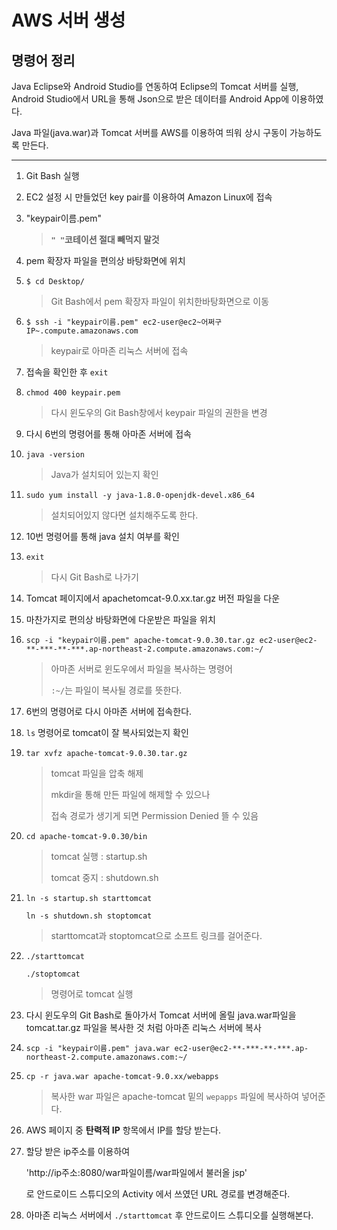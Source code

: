 # AWS 서버 생성

## 명령어 정리

Java Eclipse와 Android Studio를 연동하여 Eclipse의 Tomcat 서버를 실행, Android Studio에서 URL을 통해 Json으로 받은 데이터를 Android App에 이용하였다.

Java 파일(java.war)과 Tomcat 서버를 AWS를 이용하여 띄워 상시 구동이 가능하도록 만든다.

***

1. Git Bash 실행

2. EC2 설정 시 만들었던 key pair를 이용하여 Amazon Linux에 접속

3. "keypair이름.pem" 

   > **`" "`코테이션 절대 빼먹지 말것**

4. pem 확장자 파일을 편의상 바탕화면에 위치

5. `$ cd Desktop/` 

   > Git Bash에서 pem 확장자 파일이 위치한바탕화면으로 이동

6. `$ ssh -i "keypair이름.pem" ec2-user@ec2~어쩌구 IP~.compute.amazonaws.com`

   > keypair로 아마존 리눅스 서버에 접속

7. 접속을 확인한 후 `exit`

8. `chmod 400 keypair.pem`

   > 다시 윈도우의 Git Bash창에서 keypair 파일의 권한을 변경

9. 다시 6번의 명령어를 통해 아마존 서버에 접속

10. `java -version`

    > Java가 설치되어 있는지 확인

11. `sudo yum install -y java-1.8.0-openjdk-devel.x86_64`

    > 설치되어있지 않다면 설치해주도록 한다. 

12. 10번 명령어를 통해 java 설치 여부를 확인

13. `exit`

    > 다시 Git Bash로 나가기

14. Tomcat 페이지에서 apachetomcat-9.0.xx.tar.gz 버전 파일을 다운

15. 마찬가지로 편의상 바탕화면에 다운받은 파일을 위치

16. `scp -i "keypair이름.pem" apache-tomcat-9.0.30.tar.gz ec2-user@ec2-**-***-**-***.ap-northeast-2.compute.amazonaws.com:~/`

    > 아마존 서버로 윈도우에서 파일을 복사하는 명령어
    >
    > `:~/`는 파일이 복사될 경로를 뜻한다.

17. 6번의 명령어로 다시 아마존 서버에 접속한다.

18. `ls` 명령어로 tomcat이 잘 복사되었는지 확인

19. `tar xvfz apache-tomcat-9.0.30.tar.gz`

    > tomcat 파일을 압축 해제
    >
    > mkdir을 통해 만든 파일에 해제할 수 있으나
    >
    > 접속 경로가 생기게 되면 Permission Denied 뜰 수 있음

20. `cd apache-tomcat-9.0.30/bin`

    > tomcat 실행 : startup.sh 
    >
    > tomcat 중지 : shutdown.sh 

21. `ln -s startup.sh starttomcat`

    `ln -s shutdown.sh stoptomcat`

    > starttomcat과 stoptomcat으로 소프트 링크를 걸어준다.

22. `./starttomcat`

    `./stoptomcat`

    > 명령어로 tomcat 실행

23. 다시 윈도우의 Git Bash로 돌아가서 Tomcat 서버에 올릴 java.war파일을 tomcat.tar.gz 파일을 복사한 것 처럼 아마존 리눅스 서버에 복사

24. `scp -i "keypair이름.pem" java.war ec2-user@ec2-**-***-**-***.ap-northeast-2.compute.amazonaws.com:~/`

25. `cp -r java.war apache-tomcat-9.0.xx/webapps`

    > 복사한 war 파일은 apache-tomcat 밑의 `wepapps` 파일에 복사하여 넣어준다.

26. AWS 페이지 중 **탄력적 IP** 항목에서 IP를 할당 받는다.

27. 할당 받은 ip주소를 이용하여

    'http://ip주소:8080/war파일이름/war파일에서 불러올 jsp' 

    로 안드로이드 스튜디오의 Activity 에서 쓰였던 URL 경로를 변경해준다. 

28. 아마존 리눅스 서버에서 `./starttomcat` 후 안드로이드 스튜디오를 실행해본다. 